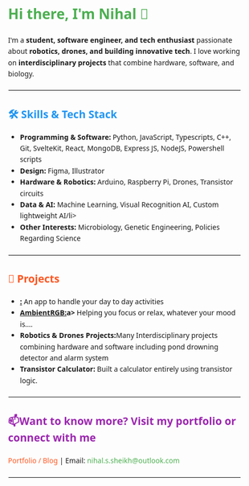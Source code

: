 <div style="font-family: 'Segoe UI', Tahoma, Geneva, Verdana, sans-serif; line-height:1.6; max-width:800px; margin:auto; padding:20px;">

  <h1 style="color:#4CAF50;">Hi there, I'm Nihal 👋</h1>
  <p>I'm a <strong>student, software engineer, and tech enthusiast</strong> passionate about 
  <strong>robotics, drones, and building innovative tech</strong>. I love working on 
  <strong>interdisciplinary projects</strong> that combine hardware, software, and biology.</p>

  <hr style="border:1px solid #eee; margin:20px 0;">

  <h2 style="color:#2196F3;">🛠️ Skills & Tech Stack</h2>
  <ul>
    <li><strong>Programming & Software:</strong> Python, JavaScript, Typescripts, C++, Git, SvelteKit, React, MongoDB, Express JS, NodeJS, Powershell scripts</li>
    <li><strong>Design: </strong> Figma, Illustrator</li>
    <li><strong>Hardware & Robotics:</strong> Arduino, Raspberry Pi, Drones, Transistor circuits</li>
    <li><strong>Data & AI:</strong> Machine Learning, Visual Recognition AI, Custom lightweight AI/li>
    <li><strong>Other Interests:</strong> Microbiology, Genetic Engineering, Policies Regarding Science</li>
  </ul>

  <hr style="border:1px solid #eee; margin:20px 0;">

  <h2 style="color:#FF5722;">🌟 Projects</h2>
  <ul>
    <li><strong><a href="https://propersistant.netlify.app/">:</a></strong> An app to handle your day to day activities</li>
    <li><strong><a href="https://ambient-rgb.netlify.app/">AmbientRGB:</a>a></strong> Helping you focus or relax, whatever your mood is....</li>
    <li><strong>Robotics & Drones Projects:</strong>Many Interdisciplinary projects combining hardware and software including pond drowning detector and alarm system</li>
    <li><strong>Transistor Calculator:</strong> Built a calculator entirely using transistor logic.</li>
  </ul>

  <hr style="border:1px solid #eee; margin:20px 0;">

  <h2 style="color:#9C27B0;">📫Want to know more? Visit my portfolio or connect with me</h2>
  <p>
    <a href="https://nihalsheikhsvelte.netlify.app" style="color:#FF5722; text-decoration:none;">Portfolio / Blog</a> | 
    Email: <a href="mailto:nihal.s.sheikh@outlook.com" style="color:#4CAF50; text-decoration:none;">nihal.s.sheikh@outlook.com</a>
  </p>

  <hr style="border:1px solid #eee; margin:20px 0;">

</div>
